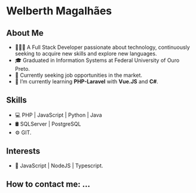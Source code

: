 # Welberth Magalhães

## About Me
  - 🙋🏽‍♂️ A Full Stack Developer passionate about technology, continuously seeking to acquire new skills and explore new languages.
  - 🎓 Graduated in Information Systems at Federal University of Ouro Preto.
  - 💼 Currently seeking job opportunities in the market.
  - 🌱 I’m currently learning **PHP-Laravel** with **Vue.JS** and **C#**. 

## Skills
  - 💻 PHP | JavaScript | Python | Java
  - 🛢 SQLServer | PostgreSQL 
  - ⚙️ GIT.


## Interests
- 🔎 JavaScript | NodeJS | Typescript.
  
## How to contact me: ...
